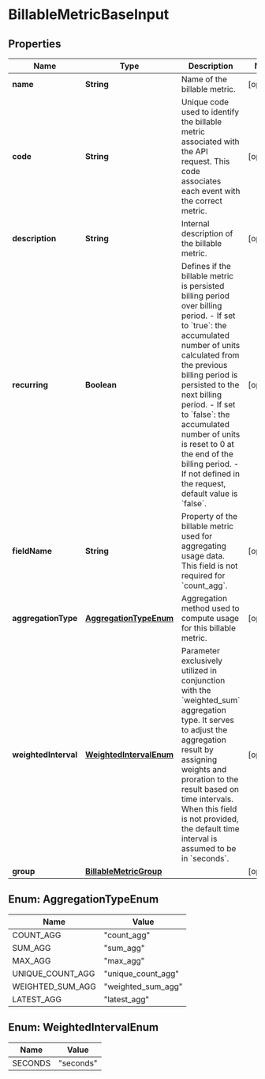 

# BillableMetricBaseInput


## Properties

| Name | Type | Description | Notes |
|------------ | ------------- | ------------- | -------------|
|**name** | **String** | Name of the billable metric. |  [optional] |
|**code** | **String** | Unique code used to identify the billable metric associated with the API request. This code associates each event with the correct metric. |  [optional] |
|**description** | **String** | Internal description of the billable metric. |  [optional] |
|**recurring** | **Boolean** | Defines if the billable metric is persisted billing period over billing period.  - If set to &#x60;true&#x60;: the accumulated number of units calculated from the previous billing period is persisted to the next billing period. - If set to &#x60;false&#x60;: the accumulated number of units is reset to 0 at the end of the billing period. - If not defined in the request, default value is &#x60;false&#x60;. |  [optional] |
|**fieldName** | **String** | Property of the billable metric used for aggregating usage data. This field is not required for &#x60;count_agg&#x60;. |  [optional] |
|**aggregationType** | [**AggregationTypeEnum**](#AggregationTypeEnum) | Aggregation method used to compute usage for this billable metric. |  [optional] |
|**weightedInterval** | [**WeightedIntervalEnum**](#WeightedIntervalEnum) | Parameter exclusively utilized in conjunction with the &#x60;weighted_sum&#x60; aggregation type. It serves to adjust the aggregation result by assigning weights and proration to the result based on time intervals. When this field is not provided, the default time interval is assumed to be in &#x60;seconds&#x60;. |  [optional] |
|**group** | [**BillableMetricGroup**](BillableMetricGroup.md) |  |  [optional] |



## Enum: AggregationTypeEnum

| Name | Value |
|---- | -----|
| COUNT_AGG | &quot;count_agg&quot; |
| SUM_AGG | &quot;sum_agg&quot; |
| MAX_AGG | &quot;max_agg&quot; |
| UNIQUE_COUNT_AGG | &quot;unique_count_agg&quot; |
| WEIGHTED_SUM_AGG | &quot;weighted_sum_agg&quot; |
| LATEST_AGG | &quot;latest_agg&quot; |



## Enum: WeightedIntervalEnum

| Name | Value |
|---- | -----|
| SECONDS | &quot;seconds&quot; |



